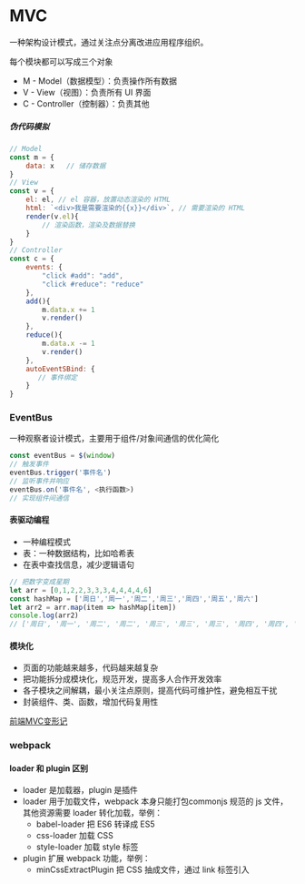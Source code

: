 # MVC

一种架构设计模式，通过关注点分离改进应用程序组织。

每个模块都可以写成三个对象

* M - Model（数据模型）：负责操作所有数据
* V - View（视图）：负责所有 UI 界面
* C - Controller（控制器）：负责其他

##### 伪代码模拟

```javascript
// Model
const m = {
    data: x   // 储存数据
}
// View
const v = {
    el: el, // el 容器，放置动态渲染的 HTML
    html: `<div>我是需要渲染的{{x}}</div>`, // 需要渲染的 HTML
    render(v.el){
        // 渲染函数，渲染及数据替换
    } 
}
// Controller
const c = {
    events: {
        "click #add": "add",
        "click #reduce": "reduce"
    },
    add(){
        m.data.x += 1
        v.render()
    },
    reduce(){
        m.data.x -= 1
        v.render()
    },
    autoEventSBind: {
       // 事件绑定
    }
}
```

### EventBus

一种观察者设计模式，主要用于组件/对象间通信的优化简化

```javascript
const eventBus = $(window)
// 触发事件
eventBus.trigger('事件名')
// 监听事件并响应
eventBus.on('事件名', <执行函数>)
// 实现组件间通信
```

#### 表驱动编程

* 一种编程模式
* 表：一种数据结构，比如哈希表
* 在表中查找信息，减少逻辑语句

```javascript
// 把数字变成星期
let arr = [0,1,2,2,3,3,3,4,4,4,4,6]
const hashMap = ['周日','周一','周二','周三','周四','周五','周六']
let arr2 = arr.map(item => hashMap[item])
console.log(arr2)
// ['周日', '周一', '周二', '周二', '周三', '周三', '周三', '周四', '周四', '周四', '周四','周六']
```

#### 模块化

* 页面的功能越来越多，代码越来越复杂
* 把功能拆分成模块化，规范开发，提高多人合作开发效率
* 各子模块之间解耦，最小关注点原则，提高代码可维护性，避免相互干扰
* 封装组件、类、函数，增加代码复用性

[前端MVC变形记](https://efe.baidu.com/blog/mvc-deformation/)

### webpack

#### loader 和 plugin 区别

* loader 是加载器，plugin 是插件
* loader 用于加载文件，webpack 本身只能打包commonjs 规范的 js 文件，其他资源需要 loader 转化加载，举例：
  * babel-loader 把 ES6 转译成 ES5
  * css-loader 加载 CSS
  * style-loader 加载 style 标签
* plugin 扩展 webpack 功能，举例：
  * minCssExtractPlugin 把 CSS 抽成文件，通过 link 标签引入

